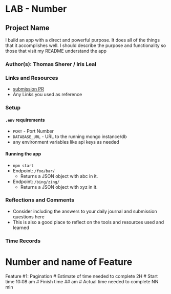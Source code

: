 # LAB - Number
## Project Name
I build an app with a direct and powerful purpose. It does all of the things that it accomplishes well. I should describe the purpose and functionality so those that visit my README understand the app
### Author(s): Thomas Sherer	/ Iris Leal
### Links and Resources
* [submission PR](http://xyz.com)
* Any Links you used as reference
### Setup
#### `.env` requirements
* `PORT` - Port Number
* `DATABASE_URL` - URL to the running mongo instance/db
* any environment variables like api keys as needed
#### Running the app
* `npm start`
* Endpoint: `/foo/bar/`
  * Returns a JSON object with abc in it.
* Endpoint: `/bing/zing/`
  * Returns a JSON object with xyz in it.
### Reflections and Comments
* Consider including the answers to your daily journal and submission questions here
* This is also a good place to reflect on the tools and resources used and learned
### Time Records
# Number and name of Feature
Feature #1: Pagination
	# Estimate of time needed to complete
	2H
	# Start time
	10:08 am
	# Finish time
	## am
	# Actual time needed to complete
	NN min